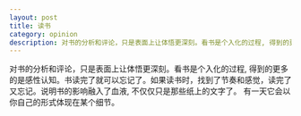 ```yaml
---
layout: post
title: 读书 
category: opinion
description: 对书的分析和评论，只是表面上让体悟更深刻。看书是个入化的过程, 得到的更多的是感性认知。书读完了就可以忘记了。如果读书时，找到了节奏和感觉，读完了又忘记。说明书的影响融入了血液, 不仅仅只是那些纸上的文字了。 有一天它会以你自己的形式体现在某个细节。
---
```

对书的分析和评论，只是表面上让体悟更深刻。看书是个入化的过程, 得到的更多的是感性认知。书读完了就可以忘记了。如果读书时，找到了节奏和感觉，读完了又忘记。说明书的影响融入了血液, 不仅仅只是那些纸上的文字了。 有一天它会以你自己的形式体现在某个细节。
